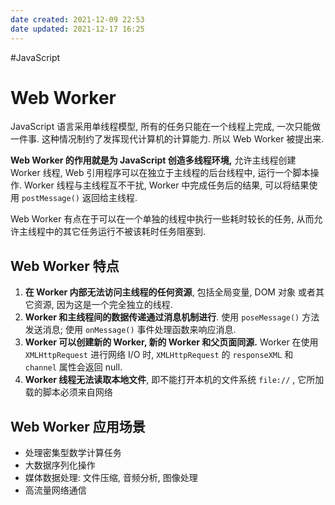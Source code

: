 ```yaml
---
date created: 2021-12-09 22:53
date updated: 2021-12-17 16:25
---
```


#JavaScript

# Web Worker

JavaScript 语言采用单线程模型, 所有的任务只能在一个线程上完成, 一次只能做一件事. 这种情况制约了发挥现代计算机的计算能力. 所以 Web Worker 被提出来.

**Web Worker 的作用就是为 JavaScript 创造多线程环境,** 允许主线程创建 Worker 线程, Web 引用程序可以在独立于主线程的后台线程中, 运行一个脚本操作. Worker 线程与主线程互不干扰, Worker 中完成任务后的结果, 可以将结果使用 `postMessage()` 返回给主线程.

Web Worker 有点在于可以在一个单独的线程中执行一些耗时较长的任务, 从而允许主线程中的其它任务运行不被该耗时任务阻塞到.

## Web Worker 特点

1. **在 Worker 内部无法访问主线程的任何资源**, 包括全局变量, DOM 对象 或者其它资源, 因为这是一个完全独立的线程.
2. **Worker 和主线程间的数据传递通过消息机制进行**. 使用 `poseMessage()` 方法发送消息; 使用 `onMessage()` 事件处理函数来响应消息.
3. **Worker 可以创建新的 Worker, 新的 Worker 和父页面同源.** Worker 在使用 `XMLHttpRequest` 进行网络 I/O 时, `XMLHttpRequest` 的 `responseXML` 和 `channel` 属性会返回 null.
4. **Worker 线程无法读取本地文件**, 即不能打开本机的文件系统 `file://` , 它所加载的脚本必须来自网络

## Web Worker 应用场景

- 处理密集型数学计算任务
- 大数据序列化操作
- 媒体数据处理: 文件压缩, 音频分析, 图像处理
- 高流量网络通信
